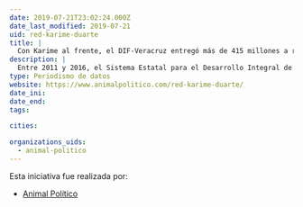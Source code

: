 ```yaml
---
date: 2019-07-21T23:02:24.000Z
date_last_modified: 2019-07-21
uid: red-karime-duarte
title: |
  Con Karime al frente, el DIF-Veracruz entregó más de 415 millones a red de 33 empresas fantasma
description: |
  Entre 2011 y 2016, el Sistema Estatal para el Desarrollo Integral de la Familia (DIF) en Veracruz –que de manera honoraria presidía Karime Macías, esposa del exgobernador Javier Duarte-- entregó más de 415 millones de pesos en contratos con 33 empresas fantasma.
type: Periodismo de datos
website: https://www.animalpolitico.com/red-karime-duarte/
date_ini: 
date_end: 
tags:

cities: 

organizations_uids:
  - animal-politico
---
```


Esta iniciativa fue realizada por:

- [Animal Político](/organizaciones/animal-politico)
